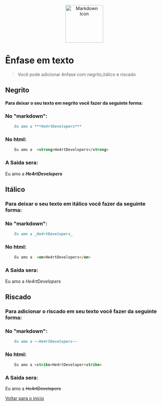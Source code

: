 <p align="center">
  <img src="https://cdn0.iconfinder.com/data/icons/octicons/1024/markdown-512.png" alt="Markdown Icon" width="120px" height="120px">
</p>

# Ênfase em texto
> Você pode adicionar ênfase com negrito,itálico e riscado

## Negrito

#### Para deixar o seu texto em negrito você fazer da seguinte forma:
### No "markdown":

```markdown
    Eu amo a ***He4rtDevelopers***
```

### No html:

```html
    Eu amo a  <strong>He4rtDevelopers</strong>
```

### A Saida sera:

Eu amo a ***He4rtDevelopers***

## Itálico
### Para deixar o seu texto em itálico você fazer da seguinte forma:

### No "markdown":

```markdown
    Eu amo a _He4rtDevelopers_
```

### No html:

```html
    Eu amo a  <em>He4rtDevelopers</em>
```

### A Saida sera:

Eu amo a _He4rtDevelopers_

## Riscado
### Para adicionar o **riscado** em seu texto você fazer da seguinte forma:

### No "markdown":

```markdown
    Eu amo a ~~He4rtDevelopers~~
```

### No html:

```html
    Eu amo a <strike>He4rtDeveloper<strike>
```

### A Saida sera:

Eu amo a ~~He4rtDevelopers~~

[Voltar para o inicio](../README.md)
